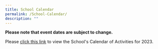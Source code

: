 ```yaml
---
title: School Calendar
permalink: /School-Calendar/
description: ""
---
```

**Please note that event dates are subject to change.**


Please [click this link](https://docs.google.com/document/d/1dKzMfKqVMEO1ZnfCvOcyFktHGm3XWQeuzRlJuaR0XbA/edit?usp=sharing) to view the School's Calendar of Activities for 2023.